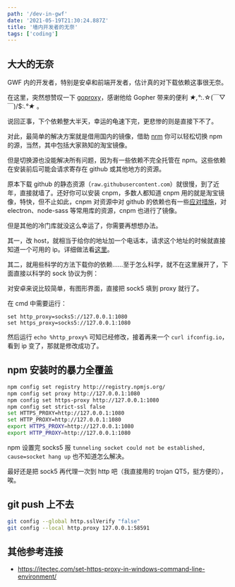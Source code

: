 ```yaml
---
path: '/dev-in-gwf'
date: '2021-05-19T21:30:24.887Z'
title: '墙内开发者的无奈'
tags: ['coding']
---
```


## 大大的无奈

GWF 内的开发者，特别是安卓和前端开发者，估计真的对下载依赖这事很无奈。

在这里，突然想赞叹一下 [goproxy](https://goproxy.cn/)，感谢他给 Gopher 带来的便利 *★,°*:.☆(￣▽￣)/$:*.°★* 。

说回正事，下个依赖整大半天，幸运的龟速下完，更悲惨的则是直接下不了。

对此，最简单的解决方案就是借用国内的镜像，借助 [nrm](https://www.npmjs.com/package/nrm) 你可以轻松切换 npm 的源，当然，其中包括大家熟知的淘宝镜像。

但是切换源也没能解决所有问题，因为有一些依赖不完全托管在 npm。这些依赖在安装前后可能会请求寄存在 github 或其他地方的资源。

原本下载 github 的静态资源（`raw.githubusercontent.com`）就很慢，到了近年，直接就墙了。还好你可以安装 cnpm，多数人都知道 cnpm 用的就是淘宝镜像，特快，但不止如此，cnpm 对资源中对 github 的依赖也有一些[应对措施](https://github.com/cnpm/cnpm/blob/bf5d886f1efd10fddbf33c078f0b659257f2195c/origin_npm.js#L88)，对 electron、node-sass 等常用库的资源，cnpm 也进行了镜像。

但是其他的冷门库就没这么幸运了，你需要再想想办法。

其一，改 host，就相当于给你的地址加一个电话本，请求这个地址的时候就直接知道一个可用的 ip。详细做法看[这里](https://zhuanlan.zhihu.com/p/107691233)。

其二，就用些科学的方法下载你的依赖……至于怎么科学，就不在这里展开了，下面直接以科学的 sock 协议为例：

对安卓来说比较简单，有图形界面，直接把 sock5 填到 proxy 就行了。

在 cmd 中需要运行：

```
set http_proxy=socks5://127.0.0.1:1080
set https_proxy=socks5://127.0.0.1:1080
```

然后运行 `echo %http_proxy%` 可知已经修改，接着再来一个 `curl ifconfig.io`，看到 ip 变了，那就是修改成功了。

## npm 安装时的暴力全覆盖

```sh
npm config set registry http://registry.npmjs.org/
npm config set proxy http://127.0.0.1:1080
npm config set https-proxy http://127.0.0.1:1080
npm config set strict-ssl false
set HTTPS_PROXY=http://127.0.0.1:1080
set HTTP_PROXY=http://127.0.0.1:1080
export HTTPS_PROXY=http://127.0.0.1:1080
export HTTP_PROXY=http://127.0.0.1:1080
```

npm 设置完 socks5 报 `tunneling socket could not be established, cause=socket hang up` 也不知道怎么解决。

最好还是把 sock5 再代理一次到 http 吧（我直接用的 trojan QT5，挺方便的），唉。

## git push 上不去

```sh
git config --global http.sslVerify "false"
git config --local http.proxy 127.0.0.1:58591
```

## 其他参考连接

- https://itectec.com/set-https-proxy-in-windows-command-line-environment/